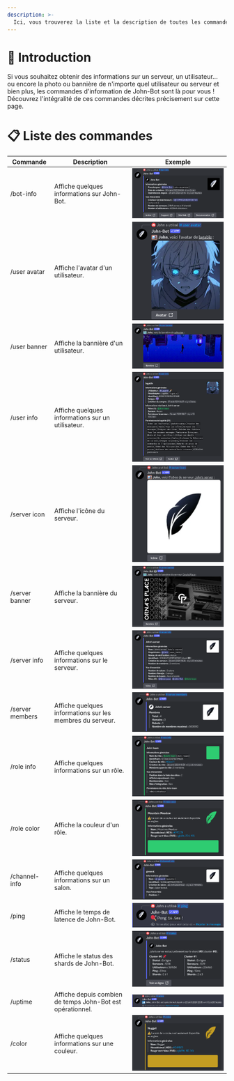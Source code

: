 ```yaml
---
description: >-
  Ici, vous trouverez la liste et la description de toutes les commandes d'information de John-Bot.
---
```


# :rocket: Introduction
Si vous souhaitez obtenir des informations sur un serveur, un utilisateur... ou encore la photo ou bannière de n'importe quel utilisateur ou serveur et bien plus, les commandes d'information de John-Bot sont là pour vous ! Découvrez l'intégralité de ces commandes décrites précisement sur cette page.

# :clipboard: Liste des commandes
| Commande | Description | Exemple |
| -------- | ----------- | ------- |
| /bot-info | Affiche quelques informations sur John-Bot. | ![Commande /bot-info](../../.gitbook/assets/information_command_bot-info.png) |
| /user avatar | Affiche l'avatar d'un utilisateur. | ![Commande /user avatar](../../.gitbook/assets/information_command_user%20avatar.png) |
| /user banner | Affiche la bannière d'un utilisateur. | ![Commande /user banner](../../.gitbook/assets/information_command_user%20banner.png) |
| /user info | Affiche quelques informations sur un utilisateur. | ![Commande /user info](../../.gitbook/assets/information_command_user%20info.png) |
| /server icon | Affiche l'icône du serveur. | ![Commande /server icon](../../.gitbook/assets/information_command_server%20icon.png) |
| /server banner | Affiche la bannière du serveur. | ![Commande /server banner](../../.gitbook/assets/information_command_server%20banner.png) |
| /server info | Affiche quelques informations sur le serveur. | ![Commande /server info](../../.gitbook/assets/information_command_server%20info.png) |
| /server members | Affiche quelques informations sur les membres du serveur. | ![Commande /server members](../../.gitbook/assets/information_command_server%20members.png) |
| /role info | Affiche quelques informations sur un rôle. | ![Commande /role info](../../.gitbook/assets/information_command_role%20info.png) |
| /role color | Affiche la couleur d'un rôle. | ![Commande /role color](../../.gitbook/assets/information_command_role%20color.png) |
| /channel-info | Affiche quelques informations sur un salon. | ![Commande /channel-info](../../.gitbook/assets/information_command_channel-info.png) |
| /ping | Affiche le temps de latence de John-Bot. | ![Commande /ping](../../.gitbook/assets/information_command_ping.png) |
| /status | Affiche le status des shards de John-Bot. | ![Commande /status](../../.gitbook/assets/information_command_status.png) |
| /uptime | Affiche depuis combien de temps John-Bot est opérationnel. | ![Commande /uptime](../../.gitbook/assets/information_command_uptime.png) |
| /color | Affiche quelques informations sur une couleur. | ![Commande /color](../../.gitbook/assets/information_command_color.png) |
